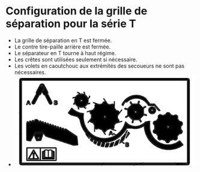 # Configuration de la grille de séparation pour la série T


* La grille de séparation en T est fermée.
* Le contre tire-paille arrière est fermée.
* Le séparateur en T tourne à haut régime.
* Les crêtes sont utilisées seulement si nécessaire.
* Les volets en caoutchouc aux extrémités des secoueurs ne sont pas nécessaires.
* ![Schéma de la position du contre tire-paille arrière](../Images/image051.jpg "Schéma de la position du contre tire-paille arrière")